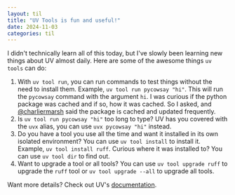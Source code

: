 ```yaml
---
layout: til
title: "UV Tools is fun and useful!"
date: 2024-11-03
categories: til
---
```


I didn't technically learn all of this today, but I've slowly been learning new things about UV almost daily. Here are
some of the awesome things `uv tools` can do:

1. With `uv tool run`, you can run commands to test things without the need to install them. Example,
   `uv tool run pycowsay "hi"`. This will run the `pycowsay` command with the argument `hi`. I was curious if the python
   package was cached and if so, how it was cached. So I asked, and
   [@charliermarsh](https://x.com/charliermarsh/status/1850896707946475839) said the package is cached and
   updated frequently.
2. Is `uv tool run pycowsay "hi"` too long to type? UV has you covered with the `uvx` alias, you can use
   `uvx pycowsay "hi"` instead.
3. Do you have a tool you use all the time and want it installed in its own isolated environment? You can use
   `uv tool install` to install it. Example, `uv tool install ruff`. Curious where it was installed to? You can use
   `uv tool dir` to find out.
4. Want to upgrade a tool or all tools? You can use `uv tool upgrade ruff` to upgrade the `ruff` tool or
   `uv tool upgrade --all` to upgrade all tools.

Want more details? Check out UV's [documentation](https://docs.astral.sh/uv/reference/cli/#uv-tool).
